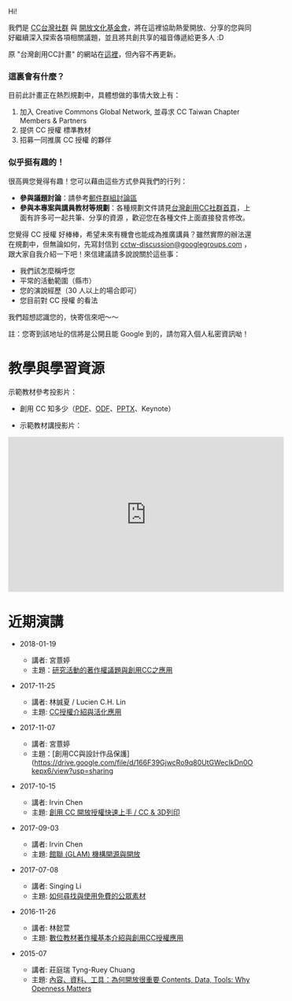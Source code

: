 Hi!

我們是 [CC台灣社群](https://ocftw.github.io/tw.creativecommons.org/) 與 [開放文化基金會](https://ocf.tw)，將在這裡協助熱愛開放、分享的您與同好繼續深入探索各項相關議題，並且將共創共享的福音傳遞給更多人 :D

原 "台灣創用CC計畫" 的網站在[這裡](http://creativecommons.tw)，但內容不再更新。

### 這裏會有什麼？

目前此計畫正在熱烈規劃中，具體想做的事情大致上有：

1. 加入 Creative Commons Global Network, 並尋求 CC Taiwan Chapter Members & Partners 
2. 提供 CC 授權 標準教材
3. 招募一同推廣 CC 授權 的夥伴

### 似乎挺有趣的！

很高興您覺得有趣！您可以藉由這些方式參與我們的行列：

* **參與議題討論**：請參考[郵件群組討論區](https://groups.google.com/forum/#!forum/cctw-discussion)
* **參與本專案與講員教材等規劃**：各種規劃文件請見[台灣創用CC社群首頁](http://beta.hackfoldr.org/cctw)，上面有許多可一起共筆、分享的資源
，歡迎您在各種文件上面直接發言修改。

您覺得 CC 授權 好棒棒，希望未來有機會也能成為推廣講員？雖然實際的辦法還在規劃中，但無論如何，先寫封信到 cctw-discussion@googlegroups.com ，跟大家自我介紹一下吧！來信建議請多說說關於這些事：

* 我們該怎麼稱呼您
* 平常的活動範圍（縣市）
* 您的演說經歷（30 人以上的場合即可）
* 您目前對 CC 授權 的看法

我們超想認識您的，快寄信來吧～～

註：您寄到該地址的信將是公開且能 Google 到的，請勿寫入個人私密資訊呦！

# 教學與學習資源

示範教材參考投影片：
* 創用 CC 知多少（[PDF](https://drive.google.com/open?id=0Bz3HE-dOCGJVRkYzU1Z6d0VtTFk)、[ODF](https://drive.google.com/open?id=0B4Zzp5fC4M1pUnVnODRfbVpERk0)、[PPTX](https://drive.google.com/open?id=0Bz3HE-dOCGJVeEdHc3NuNDlJN00)、Keynote）

* 示範教材講授影片：
<iframe width="560" height="315" src="https://www.youtube.com/embed/videoseries?list=PLFuYOsppHDrlGNj8Ardp1ELYlvEC5jk9o" frameborder="0" allowfullscreen></iframe>

# 近期演講

* 2018-01-19
   * 講者: 宮薏婷
   * 主題：[研究活動的著作權議題與創用CC之應用](https://drive.google.com/file/d/1d0QaYAwpYmYpujXZh0o5uU8_GhslUZWO/view?usp=sharing)

* 2017-11-25
   * 講者: 林誠夏 / Lucien C.H. Lin
   * 主題: [CC授權介紹與活化應用](https://www.dropbox.com/s/v4w6eg0tetj4c2n/20171125-CC%E6%8E%88%E6%AC%8A%E4%BB%8B%E7%B4%B9%E8%88%87%E6%B4%BB%E5%8C%96%E6%87%89%E7%94%A8.pdf?dl=0) 

* 2017-11-07
   * 講者: 宮薏婷
   * 主題：[創用CC與設計作品保護](https://drive.google.com/file/d/166F39GjwcRo9q80UtGWecIkDn0Okepx6/view?usp=sharing
   
* 2017-10-15
   * 講者: Irvin Chen
   * 主題: [創用 CC 開放授權快速上手 / CC & 3D列印](https://www.slideshare.net/irvinfly/cc-cc-3d)

* 2017-09-03
   * 講者: Irvin Chen
   * 主題: [館聯 (GLAM) 機構開源與開放](https://medium.com/@irvinfly/glam-機構開源與開放-講座內容-56208c19b6a4)

* 2017-07-08
   * 講者: Singing Li
   * 主題: [如何尋找與使用免費的公眾素材](https://docs.google.com/presentation/d/1_os4VDcoBbGBylwiWySuqLNSCqzLAbO07Y0lZq2uIjw/edit?usp=sharing)
   
* 2016-11-26
   * 講者: 林懿萱 
   * 主題: [數位教材著作權基本介紹與創用CC授權應用](https://www.slideshare.net/CCTaiwanCommunity/20161126ccpptx) 
   
* 2015-07
   * 講者: 莊庭瑞 Tyng-Ruey Chuang 
   * 主題: [內容、資料、工具：為何開放很重要 Contents, Data, Tools: Why Openness Matters](http://media.academia.tw/u/trc/m/openness-talk-in-taitung/)
 
